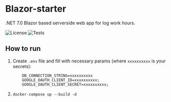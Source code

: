 # Blazor-starter

.NET 7.0 Blazor based serverside web app for log work hours.

![License](https://img.shields.io/badge/License-Apache%20License%202.0-blue)
![Tests](https://img.shields.io/badge/dotnet%20version-7.0-blue)

## How to run

1. Create `.env` file and fill with necessary params (where `xxxxxxxxxx` is your secrets):
    ```
        DB_CONNECTION_STRING=xxxxxxxxxx
        GOOGLE_OAUTH_CLIENT_ID=xxxxxxxxxx;
        GOOGLE_OAUTH_CLIENT_SECRET=xxxxxxxxxx;
   ```

2. `docker-compose up --build -d`
